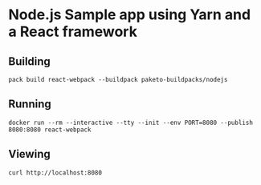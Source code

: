 # Node.js Sample app using Yarn and a React framework

## Building

```shell
pack build react-webpack --buildpack paketo-buildpacks/nodejs
```

## Running

```shell
docker run --rm --interactive --tty --init --env PORT=8080 --publish 8080:8080 react-webpack
```

## Viewing

```shell
curl http://localhost:8080
```
